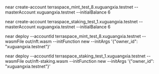 near create-account terraspace_mint_test_8.xuguangxia.testnet --masterAccount xuguangxia.testnet --initialBalance 6

near create-account terraspace_staking_test_1.xuguangxia.testnet --masterAccount xuguangxia.testnet --initialBalance 6

near deploy --accountId terraspace_mint_test_8.xuguangxia.testnet --wasmFile out/nft.wasm --initFunction new --initArgs '{"owner_id": "xuguangxia.testnet"}'

near deploy --accountId terraspace_staking_test_1.xuguangxia.testnet --wasmFile out/nft-staking.wasm --initFunction new --initArgs '{"owner_id": "xuguangxia.testnet"}'